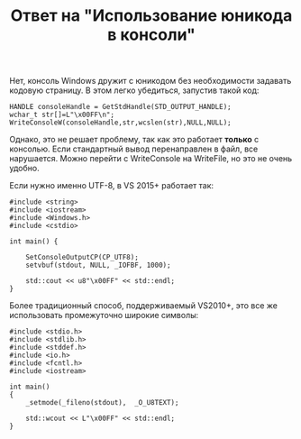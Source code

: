 ﻿---
title: "Ответ на \"Использование юникода в консоли\""
se.owner.user_id: 240512
se.owner.display_name: "MSDN.WhiteKnight"
se.owner.link: "https://ru.stackoverflow.com/users/240512/msdn-whiteknight"
se.answer_id: 878036
se.question_id: 877997
se.post_type: answer
se.is_accepted: True
---
<p>Нет, консоль Windows дружит с юникодом без необходимости задавать кодовую страницу. В этом легко убедиться, запустив такой код:</p>

<pre><code>HANDLE consoleHandle = GetStdHandle(STD_OUTPUT_HANDLE);
wchar_t str[]=L"\x00FF\n";
WriteConsoleW(consoleHandle,str,wcslen(str),NULL,NULL);
</code></pre>

<p>Однако, это не решает проблему, так как это работает <strong>только</strong> с консолью. Если стандартный вывод перенаправлен в файл, все нарушается. Можно перейти с WriteConsole на WriteFile, но это не очень удобно. </p>

<p>Если нужно именно UTF-8, в VS 2015+ работает так: </p>

<pre><code>#include &lt;string&gt;
#include &lt;iostream&gt;
#include &lt;Windows.h&gt;
#include &lt;cstdio&gt;

int main() {

    SetConsoleOutputCP(CP_UTF8);    
    setvbuf(stdout, NULL, _IOFBF, 1000);

    std::cout &lt;&lt; u8"\x00FF" &lt;&lt; std::endl;
}
</code></pre>

<p>Более традиционный способ, поддерживаемый VS2010+,  это все же использовать промежуточно широкие символы:</p>

<pre><code>#include &lt;stdio.h&gt;
#include &lt;stdlib.h&gt;
#include &lt;stddef.h&gt;
#include &lt;io.h&gt;
#include &lt;fcntl.h&gt;
#include &lt;iostream&gt;

int main()
{    
    _setmode(_fileno(stdout),  _O_U8TEXT);

    std::wcout &lt;&lt; L"\x00FF" &lt;&lt; std::endl;    
}
</code></pre>
